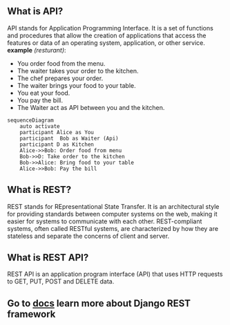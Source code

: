 ## What is API? 
API stands for Application Programming Interface. It is a set of functions and procedures that allow the creation of applications that access the features or data of an operating system, application, or other service.
**example** *(resturant)*:
- You order food from the menu.
- The waiter takes your order to the kitchen.
- The chef prepares your order.
- The waiter brings your food to your table.
- You eat your food.
- You pay the bill.
- The Waiter act as API between you and the kitchen.

``` mermaid
sequenceDiagram
    auto activate
    participant Alice as You
    participant  Bob as Waiter (Api)
    participant D as Kitchen    
    Alice->>Bob: Order food from menu
    Bob->>D: Take order to the kitchen  
    Bob->>Alice: Bring food to your table
    Alice->>Bob: Pay the bill
```
## What is REST?
REST stands for REpresentational State Transfer. It is an architectural style for providing standards between computer systems on the web, making it easier for systems to communicate with each other. REST-compliant systems, often called RESTful systems, are characterized by how they are stateless and separate the concerns of client and server.

## What is REST API?
REST API is an application program interface (API) that uses HTTP requests to GET, PUT, POST and DELETE data.


## Go to [docs](docs/Rest.md)  learn more about Django REST framework 



